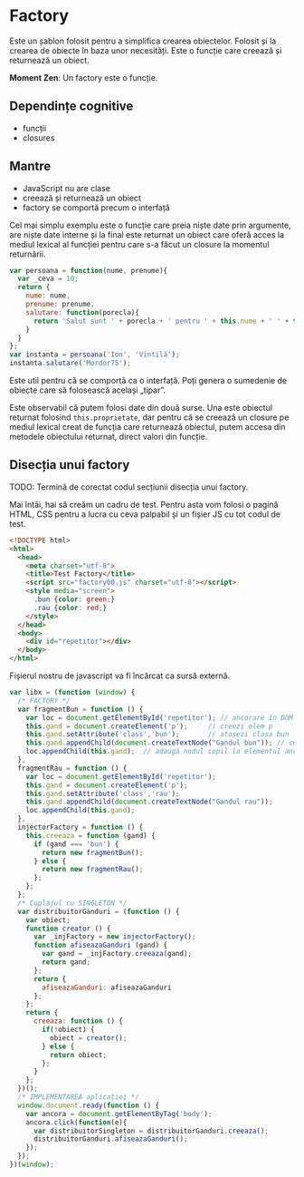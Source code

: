 # Factory

Este un șablon folosit pentru a simplifica crearea obiectelor.
Folosit și la crearea de obiecte în baza unor necesități.
Este o funcție care creează și returnează un obiect.

**Moment Zen**: Un factory este o funcție.

## Dependințe cognitive

- funcții
- closures

## Mantre

 - JavaScript nu are clase
 - creează și returnează un obiect
 - factory se comportă precum o interfață

Cel mai simplu exemplu este o funcție care preia niște date prin argumente, are niște date interne și la final este returnat un obiect care oferă acces la mediul lexical al funcției pentru care s-a făcut un closure la momentul returnării.

```javascript
var persoana = function(nume, prenume){
  var _ceva = 10;
  return {
    nume: nume,
    prenume: prenume,
    salutare: function(porecla){
      return 'Salut sunt ' + porecla + ' pentru ' + this.nume + ' ' + this.prenume + ' și sunt de nota ' + _ceva;
    }
  }
};
var instanta = persoana('Ion', 'Vintilă');
instanta.salutare('Mordor75');
```

Este util pentru că se comportă ca o interfață. Poți genera o sumedenie de obiecte care să folosească același „tipar”.

Este observabil că putem folosi date din două surse. Una este obiectul returnat folosind `this.proprietate`, dar pentru că se creează un closure pe mediul lexical creat de funcția care returnează obiectul, putem accesa din metodele obiectului returnat, direct valori din funcție.

## Disecția unui factory

TODO: Termină de corectat codul secțiunii disecția unui factory.

Mai întâi, hai să creăm un cadru de test. Pentru asta vom folosi o pagină HTML, CSS pentru a lucra cu ceva palpabil și un fișier JS cu tot codul de test.

```html
<!DOCTYPE html>
<html>
  <head>
    <meta charset="utf-8">
    <title>Test Factory</title>
    <script src="factory00.js" charset="utf-8"></script>
    <style media="screen">
      .bun {color: green;}
      .rau {color: red;}
    </style>
  </head>
  <body>
    <div id="repetitor"></div>
  </body>
</html>
```

Fișierul nostru de javascript va fi încărcat ca sursă externă.

```javascript
var libx = (function (window) {
  /* FACTORY */
  var fragmentBun = function () {
    var loc = document.getElementById('repetitor'); // ancorare în DOM
    this.gand = document.createElement('p');     // creezi elem p
    this.gand.setAttribute('class','bun');       // atașezi clasa bun
    this.gand.appendChild(document.createTextNode("Gandul bun")); // ceva text
    loc.appendChild(this.gand);  // adaugă nodul copil la elementul ancoră
  },
  fragmentRau = function () {
    var loc = document.getElementById('repetitor');
    this.gand = document.createElement('p');
    this.gand.setAttribute('class','rau');
    this.gand.appendChild(document.createTextNode("Gandul rau"));
    loc.appendChild(this.gand);
  },
  injectorFactory = function () {
    this.creeaza = function (gand) {
      if (gand === 'bun') {
        return new fragmentBun();
      } else {
        return new fragmentRau();
      };
    };
  };
  /* Cuplajul cu SINGLETON */
  var distribuitorGanduri = (function () {
    var obiect;
    function creator () {
      var _injFactory = new injectorFactory();
      function afiseazaGanduri (gand) {
        var gand = _injFactory.creeaza(gand);
        return gand;
      };
      return {
        afiseazaGanduri: afiseazaGanduri
      };
    };
    return {
      creeaza: function () {
        if(!obiect) {
          obiect = creator();
        } else {
          return obiect;
        };
      }
    };
  })();
  /* IMPLEMENTAREA aplicației */
  window.document.ready(function () {
    var ancora = document.getElementByTag('body');
    ancora.click(function(e){
      var distribuitorSingleton = distribuitorGanduri.creeaza();
      distribuitorGanduri.afiseazaGanduri();
    });
  });
})(window);
```
